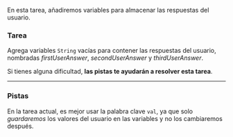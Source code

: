 En esta tarea, añadiremos variables para almacenar las respuestas del usuario.

### Tarea

Agrega variables `String` vacías para contener las respuestas del usuario, nombradas _firstUserAnswer_, _secondUserAnswer_ y _thirdUserAnswer_.

Si tienes alguna dificultad, **las pistas te ayudarán a resolver esta tarea**.

----

### Pistas

<div class="hint" title="Haz clic para aprender qué palabra clave — val o var — es mejor usar">

En la tarea actual, es mejor usar la palabra clave `val`, ya que solo _guardaremos_ los valores del usuario 
en las variables y no los cambiaremos después.

</div>